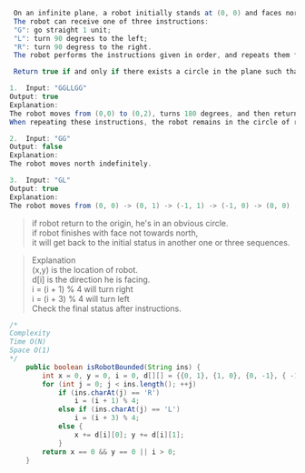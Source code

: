 ```java
 On an infinite plane, a robot initially stands at (0, 0) and faces north.  
 The robot can receive one of three instructions:
 "G": go straight 1 unit;
 "L": turn 90 degrees to the left;
 "R": turn 90 degress to the right.
 The robot performs the instructions given in order, and repeats them forever.

 Return true if and only if there exists a circle in the plane such that the robot never leaves the circle.

1.  Input: "GGLLGG"  
Output: true  
Explanation:   
The robot moves from (0,0) to (0,2), turns 180 degrees, and then returns to (0,0).  
When repeating these instructions, the robot remains in the circle of radius 2 centered at the origin.  

2.  Input: "GG"  
Output: false  
Explanation:   
The robot moves north indefinitely.  

3.  Input: "GL"  
Output: true  
Explanation:   
The robot moves from (0, 0) -> (0, 1) -> (-1, 1) -> (-1, 0) -> (0, 0) -> ...  
```


>if robot return to the origin, he's in an obvious circle.  
if robot finishes with face not towards north,  
it will get back to the initial status in another one or three sequences.  

>Explanation  
(x,y) is the location of robot.  
d[i] is the direction he is facing.  
i = (i + 1) % 4 will turn right  
i = (i + 3) % 4 will turn left  
Check the final status after instructions.  

```java
/*
Complexity  
Time O(N)  
Space O(1)  
*/
    public boolean isRobotBounded(String ins) {
        int x = 0, y = 0, i = 0, d[][] = {{0, 1}, {1, 0}, {0, -1}, { -1, 0}};
        for (int j = 0; j < ins.length(); ++j)
            if (ins.charAt(j) == 'R')
                i = (i + 1) % 4;
            else if (ins.charAt(j) == 'L')
                i = (i + 3) % 4;
            else {
                x += d[i][0]; y += d[i][1];
            }
        return x == 0 && y == 0 || i > 0;
    }
```
